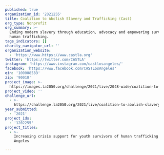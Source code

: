 ```yaml
---
published: true
organization_id: '2021255'
title: Coalition to Abolish Slavery and Trafficking (Cast)
org_type: Nonprofit
org_summary: >-
  Ending modern slavery through education, advocacy and empowering survivors of
  human trafficking.
tags_indicators: []
charity_navigator_url: ''
organization_website:
  - 'https://www.https://www.castla.org'
twitter: 'https://twitter.com/CASTLA'
instagram: 'https://www.instagram.com/castlosangeles/'
facebook: 'https://www.facebook.com/CASTLosAngeles'
ein: '100008533'
zip: '90010'
project_image: >-
  https://images.la2050.org/challenge/2021/live/2048-wide/coalition-to-abolish-slavery-and-trafficking-cast.jpg
project_video: ''
challenge_url:
  - >-
    https://challenge.la2050.org/2021/live/coalition-to-abolish-slavery-and-trafficking-cast/
year_submitted:
  - '2021'
project_ids:
  - '1202255'
project_titles:
  - >-
    Increasing crisis support for youth survivors of human trafficking in Los
    Angeles

---
```

